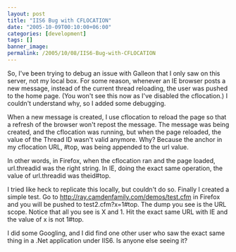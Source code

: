```yaml
---
layout: post
title: "IIS6 Bug with CFLOCATION"
date: "2005-10-09T00:10:00+06:00"
categories: [development]
tags: []
banner_image: 
permalink: /2005/10/08/IIS6-Bug-with-CFLOCATION
---
```


So, I've been trying to debug an issue with Galleon that I only saw on this server, not my local box. For some reason, whenever an IE browser posts a new message, instead of the current thread reloading, the user was pushed to the home page. (You won't see this now as I've disabled the cflocation.) I couldn't understand why, so I added some debugging.

When a new message is created, I use cflocation to reload the page so that a refresh of the browser won't repost the message. The message was being created, and the cflocation was running, but when the page reloaded, the value of the Thread ID wasn't valid anymore. Why? Because the anchor in my cflocation URL, #top, was being appended to the url value.

In other words, in Firefox, when the cflocation ran and the page loaded, url.threadid was the right string. In IE, doing the exact same operation, the value of url.threadid was theid#top. 

I tried like heck to replicate this locally, but couldn't do so. Finally I created a simple test. Go to <a href="http://ray.camdenfamily.com/demos/test.cfm">http://ray.camdenfamily.com/demos/test.cfm</a> in Firefox and you will be pushed to test2.cfm?x=1#top. The dump you see is the URL scope. Notice that all you see is X and 1. Hit the exact same URL with IE and the value of x is not 1#top. 

I did some Googling, and I did find one other user who saw the exact same thing in a .Net application under IIS6. Is anyone else seeing it?